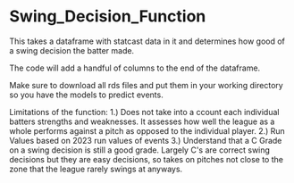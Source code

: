 # Swing_Decision_Function
This takes a dataframe with statcast data in it and determines how good of a swing decision the batter made. 

The code will add a handful of columns to the end of the dataframe.

Make sure to download all rds files and put them in your working directory so you have the models to predict events. 

Limitations of the function:
1.) Does not take into a ccount each individual batters strengths and weaknesses. It assesses how well the league as a whole performs against a pitch as opposed to the individual player. 
2.) Run Values based on 2023 run values of events
3.) Understand that a C Grade on a swing decision is still a good grade. Largely C's are correct swing decisions but they are easy decisions, so takes on pitches not close to the zone that the league rarely swings at anyways.
